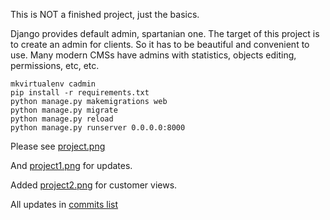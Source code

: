 This is NOT a finished project, just the basics.

Django provides default admin, spartanian one. The target of this project is to create an admin for clients. So it has to be beautiful and convenient to use. Many modern CMSs have admins with statistics, objects editing, permissions, etc, etc.

```
mkvirtualenv cadmin
pip install -r requirements.txt
python manage.py makemigrations web
python manage.py migrate
python manage.py reload
python manage.py runserver 0.0.0.0:8000
```

Please see [project.png](https://github.com/amigo00678/CAdmin/blob/master/project.png)

And [project1.png](https://github.com/amigo00678/CAdmin/blob/master/project1.png) for updates.

Added [project2.png](https://github.com/amigo00678/CAdmin/blob/fixes/project2.png) for customer views.

All updates in [commits list](https://github.com/amigo00678/CAdmin/commits/master)
